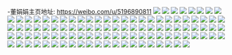 -董娟娟主页地址: https://weibo.com/u/5196890811 
![](https://wx4.sinaimg.cn/mw2000/005FHCHxgy1h99j5ep5d2j30u01ny1cm.jpg) 
![](https://wx4.sinaimg.cn/mw2000/005FHCHxgy1h99j5f11nzj30u01nyzx0.jpg) 
![](https://wx4.sinaimg.cn/mw2000/005FHCHxgy1h99j5e91f9j30u02rx7wh.jpg) 
![](https://wx4.sinaimg.cn/mw2000/005FHCHxgy1h99j5feoi8j30u01nywrh.jpg) 
![](https://wx4.sinaimg.cn/mw2000/005FHCHxgy1h99j5fpp9ij30tz1at13a.jpg) 
![](https://wx4.sinaimg.cn/mw2000/005FHCHxgy1h99j5g7l32j30u01nyk9e.jpg) 
![](https://wx4.sinaimg.cn/mw2000/005FHCHxgy1h99j5gk4r5j30u02adgz9.jpg) 
![](https://wx4.sinaimg.cn/mw2000/005FHCHxgy1h99j5h2bhfj30u0140qce.jpg) 
![](https://wx4.sinaimg.cn/mw2000/005FHCHxgy1h99j5hjxp3j30u02hznm0.jpg) 
![](https://wx4.sinaimg.cn/mw2000/005FHCHxgy1h99j5i3yrhj30u01ny7g1.jpg) 
![](https://wx4.sinaimg.cn/mw2000/005FHCHxgy1h99j669n3qj30u0140gx0.jpg) 
![](https://wx4.sinaimg.cn/mw2000/005FHCHxgy1h99j65o3joj30uk462u0x.jpg) 
![](https://wx4.sinaimg.cn/mw2000/005FHCHxgy1h99ipwn9pkj30xc4xmqv7.jpg) 
![](https://wx4.sinaimg.cn/mw2000/005FHCHxgy1h99iw6vpfej30u02hzhdm.jpg) 
![](https://wx4.sinaimg.cn/mw2000/005FHCHxgy1h99iq11yj3j314t37knpe.jpg) 
![](https://wx4.sinaimg.cn/mw2000/005FHCHxgy1h94yai7qn4j330u29m1kz.jpg) 
![](https://wx4.sinaimg.cn/mw2000/005FHCHxgy1h94yndykt6j310l0tzdr1.jpg) 
![](https://wx4.sinaimg.cn/mw2000/005FHCHxgy1h94yam4bgmj33402c0qv7.jpg) 
![](https://wx4.sinaimg.cn/mw2000/005FHCHxgy1h94yb1hz9vj32232qsx6u.jpg) 
![](https://wx4.sinaimg.cn/mw2000/005FHCHxgy1h94yanix9sj33402c01kz.jpg) 
![](https://wx4.sinaimg.cn/mw2000/005FHCHxgy1h94yapv8iqj32c03404qt.jpg) 
![](https://wx4.sinaimg.cn/mw2000/005FHCHxgy1h94yarux1qj32052o6kjo.jpg) 
![](https://wx4.sinaimg.cn/mw2000/005FHCHxgy1h94ynef6cvj30u0140kag.jpg) 
![](https://wx4.sinaimg.cn/mw2000/005FHCHxgy1h94yaurxq2j32yo280qv7.jpg) 
![](https://wx4.sinaimg.cn/mw2000/005FHCHxgy1h94ydt6hudj32802yoe83.jpg) 
![](https://wx4.sinaimg.cn/mw2000/005FHCHxgy1h94ydzhj69j33402c07wl.jpg) 
![](https://wx4.sinaimg.cn/mw2000/005FHCHxgy1h94yk4o45ij30u0140x32.jpg) 
![](https://wx4.sinaimg.cn/mw2000/005FHCHxgy1h94yk5175vj31400u0til.jpg) 
![](https://wx4.sinaimg.cn/mw2000/005FHCHxgy1h94yk4aongj313z0tz16e.jpg) 
![](https://wx4.sinaimg.cn/mw2000/005FHCHxgy1h94yfj7bt1j33402c0kjn.jpg) 
![](https://wx4.sinaimg.cn/mw2000/005FHCHxgy1h92n5kagqtj30u00u010l.jpg) 
![](https://wx4.sinaimg.cn/mw2000/005FHCHxgy1h92n4h49kej30u00u07ac.jpg) 
![](https://wx4.sinaimg.cn/mw2000/005FHCHxgy1h92n5jkag0j30u00u0wpx.jpg) 
![](https://wx4.sinaimg.cn/mw2000/005FHCHxgy1h92n5l9omej30u00u0wmi.jpg) 
![](https://wx4.sinaimg.cn/mw2000/005FHCHxgy1h92n4jgfjoj30u0140tii.jpg) 
![](https://wx4.sinaimg.cn/mw2000/005FHCHxgy1h92n5nlxchj30u00u0tge.jpg) 
![](https://wx4.sinaimg.cn/mw2000/005FHCHxgy1h8r33jxn7bj30u00u0498.jpg) 
![](https://wx4.sinaimg.cn/mw2000/005FHCHxgy1h8r33hyg3jj30u00u0464.jpg) 
![](https://wx4.sinaimg.cn/mw2000/005FHCHxgy1h8r3b8qobgj30u0140wwe.jpg) 
![](https://wx4.sinaimg.cn/mw2000/005FHCHxgy1h8r3ahr9b1j30u00u0qcf.jpg) 
![](https://wx4.sinaimg.cn/mw2000/005FHCHxgy1h8r3ailvv4j30u00u0wms.jpg) 
![](https://wx4.sinaimg.cn/mw2000/005FHCHxgy1h8r33jfzl7j32801o0e81.jpg) 
![](https://wx4.sinaimg.cn/mw2000/005FHCHxgy1h8ixiz41g9j32yo280x6r.jpg) 
![](https://wx4.sinaimg.cn/mw2000/005FHCHxgy1h8cxnozdkuj32c02c07wi.jpg) 
![](https://wx4.sinaimg.cn/mw2000/005FHCHxgy1h8cxnpkg61j30u00u0tl4.jpg) 
![](https://wx4.sinaimg.cn/mw2000/005FHCHxgy1h892vx4ed4j313z0u0qgx.jpg) 
![](https://wx4.sinaimg.cn/mw2000/005FHCHxgy1h892w6fdnmj313z0u018d.jpg) 
![](https://wx4.sinaimg.cn/mw2000/005FHCHxgy1h893c1zdwej30u01t1129.jpg) 
![](https://wx4.sinaimg.cn/mw2000/005FHCHxgy1h893c709qfj30u01t1140.jpg) 
![](https://wx4.sinaimg.cn/mw2000/005FHCHxgy1h865ekg8qoj30vi1601kx.jpg) 
![](https://wx4.sinaimg.cn/mw2000/005FHCHxgy1h864sj4rozj30zk1bewzo.jpg) 
![](https://wx4.sinaimg.cn/mw2000/005FHCHxgy1h83us63aw8j32802yob2b.jpg) 
![](https://wx4.sinaimg.cn/mw2000/005FHCHxgy1h83us8tainj32c02c04qq.jpg) 
![](https://wx4.sinaimg.cn/mw2000/005FHCHxgy1h81l2jdhvlj31400u0grv.jpg) 
![](https://wx4.sinaimg.cn/mw2000/005FHCHxgy1h81kv5pstjj32c02c0u0x.jpg) 
![](https://wx4.sinaimg.cn/mw2000/005FHCHxgy1h81l313d0gj30u0140tdh.jpg) 
![](https://wx4.sinaimg.cn/mw2000/005FHCHxgy1h7z7citfz9j33402c0npf.jpg) 
![](https://wx4.sinaimg.cn/mw2000/005FHCHxgy1h7z7cgya7jj33402c07wk.jpg) 
![](https://wx4.sinaimg.cn/mw2000/005FHCHxgy1h7z7cki7dbj32c0340b2b.jpg) 
![](https://wx4.sinaimg.cn/mw2000/005FHCHxgy1h7z7fadfqmj30u0140toj.jpg) 
![](https://wx4.sinaimg.cn/mw2000/005FHCHxgy1h7z7guc6urj30u0140amd.jpg) 
![](https://wx4.sinaimg.cn/mw2000/005FHCHxgy1h7z7i0guwaj32802yonpe.jpg) 
![](https://wx4.sinaimg.cn/mw2000/005FHCHxgy1h7sdq1gkl8j33402c0npe.jpg) 
![](https://wx4.sinaimg.cn/mw2000/005FHCHxgy1h7rx4s6j3fj30u01t1thn.jpg) 
![](https://wx4.sinaimg.cn/mw2000/005FHCHxgy1h7pwnr5svzj30u01t1ahl.jpg) 
![](https://wx4.sinaimg.cn/mw2000/005FHCHxgy1h7gpao7vpxj32802yo4qs.jpg) 
![](https://wx4.sinaimg.cn/mw2000/005FHCHxgy1h72yh24s7zj30sf0sfdl5.jpg) 
![](https://wx4.sinaimg.cn/mw2000/005FHCHxgy1h72yh0trmaj30sj121wo8.jpg) 
![](https://wx4.sinaimg.cn/mw2000/005FHCHxgy1h72yh36nhpj30u00u0n5x.jpg) 
![](https://wx4.sinaimg.cn/mw2000/005FHCHxgy1h72yh3ydhdj30u00u0qas.jpg) 
![](https://wx4.sinaimg.cn/mw2000/005FHCHxgy1h6zbhol5p9j32c02c0npe.jpg) 
![](https://wx4.sinaimg.cn/mw2000/005FHCHxgy1h6x3uzic97j30tu13ujt1.jpg) 
![](https://wx4.sinaimg.cn/mw2000/005FHCHxgy1h6x45yqlrbj30u00u0tih.jpg) 
![](https://wx4.sinaimg.cn/mw2000/005FHCHxgy1h6x42sa0frj30u00u00y8.jpg) 
![](https://wx4.sinaimg.cn/mw2000/005FHCHxgy1h6t8zmc1ogj30u00u0439.jpg) 
![](https://wx4.sinaimg.cn/mw2000/005FHCHxgy1h6rd11js81j31hc0u0an7.jpg) 
![](https://wx4.sinaimg.cn/mw2000/005FHCHxgy1h6rd12rttmj32c02c0npe.jpg) 
![](https://wx4.sinaimg.cn/mw2000/005FHCHxgy1h6rd14v3pmj31o01o07wh.jpg) 
![](https://wx4.sinaimg.cn/mw2000/005FHCHxgy1h6pi6uvhybj32c02c0464.jpg) 
![](https://wx4.sinaimg.cn/mw2000/005FHCHxgy1h6pi6w0wc7j32c02c04f9.jpg) 
![](https://wx4.sinaimg.cn/mw2000/005FHCHxgy1h6pi6tecrmj32c02c0e82.jpg) 
![](https://wx4.sinaimg.cn/mw2000/005FHCHxgy1h6pi6y02j4j33402c01l0.jpg) 
![](https://wx4.sinaimg.cn/mw2000/005FHCHxgy1h6pi6z8ug7j32c02c0nbd.jpg) 
![](https://wx4.sinaimg.cn/mw2000/005FHCHxgy1h6pi8b27r2j32c02c07ij.jpg) 
![](https://wx4.sinaimg.cn/mw2000/005FHCHxgy1h6cpklpqdjj30n01dsdin.jpg) 
![](https://wx4.sinaimg.cn/mw2000/005FHCHxgy1h5xaqiyxwpj30u0140q64.jpg) 
![](https://wx4.sinaimg.cn/mw2000/005FHCHxgy1h5xaqjbniej313u0tuq3o.jpg) 
![](https://wx4.sinaimg.cn/mw2000/005FHCHxgy1h5xaqjonxkj30q80yzta2.jpg) 
![](https://wx4.sinaimg.cn/mw2000/005FHCHxgy1h5xaqk5qgtj30qn0zjq41.jpg) 
![](https://wx4.sinaimg.cn/mw2000/005FHCHxgy1h5xaqkj3cuj30qc1atwif.jpg) 
![](https://wx4.sinaimg.cn/mw2000/005FHCHxgy1h5xaqkwyt7j30tu11mjs1.jpg) 
![](https://wx4.sinaimg.cn/mw2000/005FHCHxgy1h5xaqldx1vj30u00u076o.jpg) 
![](https://wx4.sinaimg.cn/mw2000/005FHCHxgy1h5xaqlqe8aj30u00u041i.jpg) 
![](https://wx4.sinaimg.cn/mw2000/005FHCHxgy1h5xaqm6wjhj30ty0tywhr.jpg) 
![](https://wx4.sinaimg.cn/mw2000/005FHCHxgy1h5xaqmp5r8j30u00u0gtc.jpg) 
![](https://wx4.sinaimg.cn/mw2000/005FHCHxgy1h5xaqn1tmoj30u0140q71.jpg) 
![](https://wx4.sinaimg.cn/mw2000/005FHCHxgy1h5xaqnkcafj30tu13uwku.jpg) 
![](https://wx4.sinaimg.cn/mw2000/005FHCHxgy1h5xaqnyoybj30u0140tlc.jpg) 
![](https://wx4.sinaimg.cn/mw2000/005FHCHxgy1h5xaqo9bj8j30u014078k.jpg) 
![](https://wx4.sinaimg.cn/mw2000/005FHCHxgy1h5xaqomri1j30u00u0jyg.jpg) 
![](https://wx4.sinaimg.cn/mw2000/005FHCHxgy1h5xaqozq2xj30u00u0al6.jpg) 
![](https://wx4.sinaimg.cn/mw2000/005FHCHxgy1h5xaqimt37j311k0l5jtt.jpg) 
![](https://wx4.sinaimg.cn/mw2000/005FHCHxgy1h5xag31300j30u00u0n7y.jpg) 
![](https://wx4.sinaimg.cn/mw2000/005FHCHxgy1h55jcr10ytj30n01dsgq3.jpg) 
